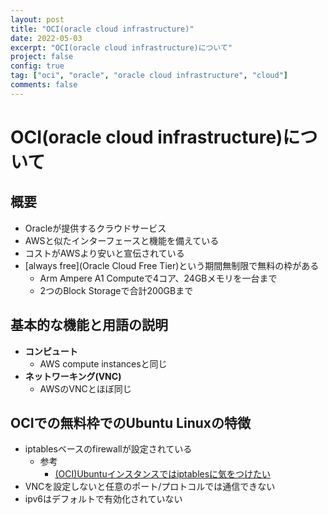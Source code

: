 ```yaml
---
layout: post
title: "OCI(oracle cloud infrastructure)"
date: 2022-05-03
excerpt: "OCI(oracle cloud infrastructure)について"
project: false
config: true
tag: ["oci", "oracle", "oracle cloud infrastructure", "cloud"]
comments: false
---
```


# OCI(oracle cloud infrastructure)について

## 概要
 - Oracleが提供するクラウドサービス
 - AWSと似たインターフェースと機能を備えている
 - コストがAWSより安いと宣伝されている
 - [always free](Oracle Cloud Free Tier)という期間無制限で無料の枠がある
   - Arm Ampere A1 Computeで4コア、24GBメモリを一台まで
   - 2つのBlock Storageで合計200GBまで

## 基本的な機能と用語の説明
 - **コンピュート**
   - AWS compute instancesと同じ
 - **ネットワーキング(VNC)**
   - AWSのVNCとほぼ同じ

## OCIでの無料枠でのUbuntu Linuxの特徴
 - iptablesベースのfirewallが設定されている
   - 参考
     - [(OCI)Ubuntuインスタンスではiptablesに気をつけたい](https://www.tericle.jp/oci-ubuntu-iptables/)
 - VNCを設定しないと任意のポート/プロトコルでは通信できない
 - ipv6はデフォルトで有効化されていない
